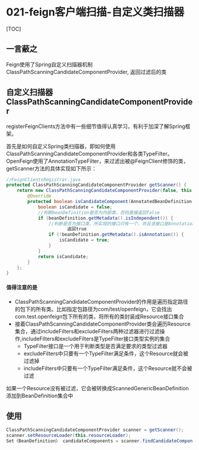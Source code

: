 # 021-feign客户端扫描-自定义类扫描器

[TOC]

## 一言蔽之

Feign使用了Spring自定义扫描器机制ClassPathScanningCandidateComponentProvider, 返回过滤后的类

## 自定义扫描器ClassPathScanningCandidateComponentProvider

registerFeignClients方法中有一些细节值得认真学习，有利于加深了解Spring框架。

首先是如何自定义Spring类扫描器，即如何使用ClassPathScanningCandidateComponentProvider和各类TypeFilter。
OpenFeign使用了AnnotationTypeFilter，来过滤出被@FeignClient修饰的类，getScanner方法的具体实现如下所示：

```java
//FeignClientsRegistrar.java
protected ClassPathScanningCandidateComponentProvider getScanner() {
    return new ClassPathScanningCandidateComponentProvider(false, this.environment) {
        @Override
        protected boolean isCandidateComponent(AnnotatedBeanDefinition beanDefinition) {
            boolean isCandidate = false;
            //判断beanDefinition是否为内部类，否则直接返回false
            if (beanDefinition.getMetadata().isIndependent()) {
                //判断是否为接口类，所实现的接口只有一个，并且该接口是Annotation。否则直接
                       返回true
                if (!beanDefinition.getMetadata().isAnnotation()) {
                    isCandidate = true;
                }
            }
            return isCandidate;
        }
    };
}
```

#### 值得注意的是

- ClassPathScanningCandidateComponentProvider的作用是遍历指定路径的包下的所有类。比如指定包路径为com/test/openfeign，它会找出com.test.openfeign包下所有的类，将所有的类封装成Resource接口集合
- 接着ClassPathScanningCandidateComponentProvider类会遍历Resource集合，通过includeFilters和excludeFilters两种过滤器进行过滤操作,includeFilters和excludeFilters是TypeFilter接口类型实例的集合
  - TypeFilter接口是一个用于判断类型是否满足要求的类型过滤器
  - excludeFilters中只要有一个TypeFilter满足条件，这个Resource就会被过滤掉
  - includeFilters中只要有一个TypeFilter满足条件，这个Resource就不会被过滤

如果一个Resource没有被过滤，它会被转换成ScannedGenericBeanDefinition添加到BeanDefinition集合中

## 使用

```java
ClassPathScanningCandidateComponentProvider scanner = getScanner();
scanner.setResourceLoader(this.resourceLoader);
Set〈BeanDefinition〉 candidateComponents = scanner.findCandidateComponents(basePackage);
```

